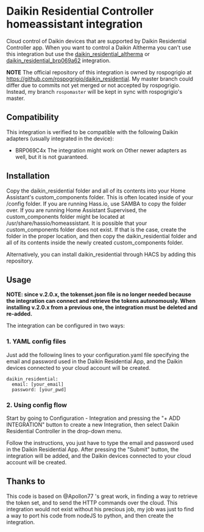 # Daikin Residential Controller homeassistant integration
Cloud control of Daikin devices that are supported by Daikin Residential Controller app. When you want to control a Daikin Altherma you can't use this integration but use the [daikin_residential_altherma](https://github.com/speleolontra/daikin_residential_altherma) or [daikin_residential_brp069a62](https://github.com/BigFoot2020/daikin_residential_brp069a62) integration.

**NOTE** The official repository of this integration is owned by rospogrigio at https://github.com/rospogrigio/daikin_residential. My master branch could differ due to commits not yet merged or not accepted by rospogrigio. Instead, my branch `rospomaster` will be kept in sync with rospogrigio's master.

## Compatibility
This integration is verified to be compatible with the following Daikin adapters (usually integrated in the device):
- BRP069C4x
The integration might work on Other newer adapters as well, but it is not guaranteed.

## Installation
Copy the daikin_residential folder and all of its contents into your Home Assistant's custom_components folder. This is often located inside of your /config folder. If you are running Hass.io, use SAMBA to copy the folder over. If you are running Home Assistant Supervised, the custom_components folder might be located at /usr/share/hassio/homeassistant. It is possible that your custom_components folder does not exist. If that is the case, create the folder in the proper location, and then copy the daikin_residential folder and all of its contents inside the newly created custom_components folder.

Alternatively, you can install daikin_residential through HACS by adding this repository.

## Usage
**NOTE: since v.2.0.x, the tokenset.json file is no longer needed because the integration can connect and retrieve the tokens autonomously. When installing v.2.0.x from a previous one, the integration must be deleted and re-added.**

The integration can be configured in two ways:

### 1. YAML config files
Just add the following lines to your configuration.yaml file specifying the email and password used in the Daikin Residential App, and the Daikin devices connected to your cloud account will be created.

```
daikin_residential:
  email: [your_email]
  password: [your_pwd]
```

### 2. Using config flow
Start by going to Configuration - Integration and pressing the "+ ADD INTEGRATION" button to create a new Integration, then select Daikin Residential Controller in the drop-down menu.

Follow the instructions, you just have to type the email and password used in the Daikin Residential App. After pressing the "Submit" button, the integration will be added, and the Daikin devices connected to your cloud account will be created.

## Thanks to
This code is based on @Apollon77 's great work, in finding a way to retrieve the token set, and to send the HTTP commands over the cloud. This integration would not exist without his precious job, my job was just to find a way to port his code from nodeJS to python, and then create the integration.

